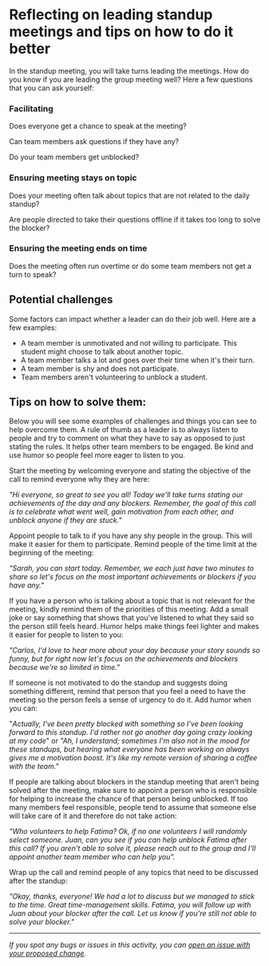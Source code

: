# Reflecting on leading standup meetings and tips on how to do it better

In the standup meeting, you will take turns leading the meetings. How do you know if you are leading the group meeting well? Here a few questions that you can ask yourself:

### **Facilitating**

Does everyone get a chance to speak at the meeting?

Can team members ask questions if they have any?

Do your team members get unblocked?

### Ensuring meeting stays on topic

Does your meeting often talk about topics that are not related to the daily standup?

Are people directed to take their questions offline if it takes too long to solve the blocker?

### Ensuring the meeting ends on time

Does the meeting often run overtime or do some team members not get a turn to speak?

## Potential challenges

Some factors can impact whether a leader can do their job well. Here are a few examples: 

- A team member is unmotivated and not willing to participate. This student might choose to talk about another topic.
- A team member talks a lot and goes over their time when it's their turn.
- A team member is shy and does not participate.
- Team members aren't volunteering to unblock a student.

## Tips on how to solve them:

Below you will see some examples of challenges and things you can see to help overcome them. A rule of thumb as a leader is to always listen to people and try to comment on what they have to say as opposed to just stating the rules. It helps other team members to be engaged. Be kind and use humor so people feel more eager to listen to you. 

Start the meeting by welcoming everyone and stating the objective of the call to remind everyone why they are here:

*"Hi everyone, so great to see you all! Today we'll take turns stating our achievements of the day and any blockers. Remember, the goal of this call is to celebrate what went well, gain motivation from each other, and unblock anyone if they are stuck."*

Appoint people to talk to if you have any shy people in the group. This will make it easier for them to participate. Remind people of the time limit at the beginning of the meeting:

*"Sarah, you can start today. Remember, we each just have two minutes to share so let's focus on the most important achievements or blockers if you have any."*

If you have a person who is talking about a topic that is not relevant for the meeting, kindly remind them of the priorities of this meeting. Add a small joke or say something that shows that you've listened to what they said so the person still feels heard. Humor helps make things feel lighter and makes it easier for people to listen to you:

*"Carlos, I'd love to hear more about your day because your story sounds so funny, but for right now let's focus on the achievements and blockers because we're so limited in time."*

If someone is not motivated to do the standup and suggests doing something different, remind that person that you feel a need to have the meeting so the person feels a sense of urgency to do it. Add humor when you can:

"*Actually, I've been pretty blocked with something so I've been looking forward to this standup. I'd rather not go another day going crazy looking at my code*" or *"Ah, I understand; sometimes I'm also not in the mood for these standups, but hearing what everyone has been working on always gives me a motivation boost. It's like my remote version of sharing a coffee with the team."*

If people are talking about blockers in the standup meeting that aren't being solved after the meeting, make sure to appoint a person who is responsible for helping to increase the chance of that person being unblocked. If too many members feel responsible, people tend to assume that someone else will take care of it and therefore do not take action:

*"Who volunteers to help Fatima? Ok, if no one volunteers I will randomly select someone. Juan, can you see if you can help unblock Fatima after this call? If you aren't able to solve it, please reach out to the group and I'll appoint another team member who can help you".*

Wrap up the call and remind people of any topics that need to be discussed after the standup:

*"Okay, thanks, everyone! We had a lot to discuss but we managed to stick to the time. Great time-management skills. Fatima, you will follow up with Juan about your blocker after the call. Let us know if you're still not able to solve your blocker."*


------

_If you spot any bugs or issues in this activity, you can [open an issue with your proposed change](https://github.com/microverseinc/curriculum-transversal-skills/blob/main/git-github/articles/open_issue.md)._
